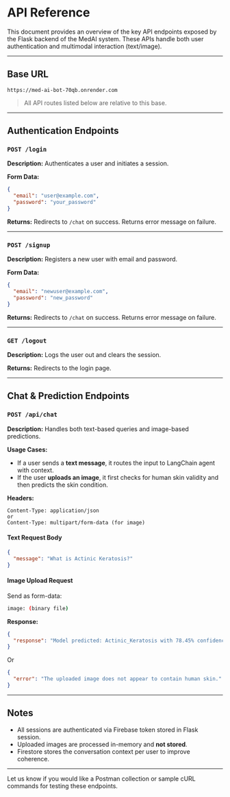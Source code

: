 # API Reference

This document provides an overview of the key API endpoints exposed by the Flask backend of the MedAI system. These APIs handle both user authentication and multimodal interaction (text/image).

---

## Base URL

```
https://med-ai-bot-70qb.onrender.com
```

> All API routes listed below are relative to this base.

---

## Authentication Endpoints

### `POST /login`

**Description:** Authenticates a user and initiates a session.

**Form Data:**

```json
{
  "email": "user@example.com",
  "password": "your_password"
}
```

**Returns:** Redirects to `/chat` on success. Returns error message on failure.

---

### `POST /signup`

**Description:** Registers a new user with email and password.

**Form Data:**

```json
{
  "email": "newuser@example.com",
  "password": "new_password"
}
```

**Returns:** Redirects to `/chat` on success. Returns error message on failure.

---

### `GET /logout`

**Description:** Logs the user out and clears the session.

**Returns:** Redirects to the login page.

---

## Chat & Prediction Endpoints

### `POST /api/chat`

**Description:** Handles both text-based queries and image-based predictions.

**Usage Cases:**

* If a user sends a **text message**, it routes the input to LangChain agent with context.
* If the user **uploads an image**, it first checks for human skin validity and then predicts the skin condition.

**Headers:**

```http
Content-Type: application/json
or
Content-Type: multipart/form-data (for image)
```

#### Text Request Body

```json
{
  "message": "What is Actinic Keratosis?"
}
```

#### Image Upload Request

Send as form-data:

```bash
image: (binary file)
```

**Response:**

```json
{
  "response": "Model predicted: Actinic_Keratosis with 78.45% confidence."
}
```

Or

```json
{
  "error": "The uploaded image does not appear to contain human skin."
}
```

---

## Notes

* All sessions are authenticated via Firebase token stored in Flask session.
* Uploaded images are processed in-memory and **not stored**.
* Firestore stores the conversation context per user to improve coherence.

---

Let us know if you would like a Postman collection or sample cURL commands for testing these endpoints.
